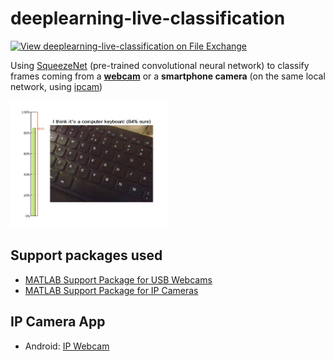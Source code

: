 # deeplearning-live-classification
[![View deeplearning-live-classification on File Exchange](https://www.mathworks.com/matlabcentral/images/matlab-file-exchange.svg)](https://www.mathworks.com/matlabcentral/fileexchange/99854-deeplearning-live-classification)

Using [SqueezeNet](https://www.mathworks.com/help/deeplearning/ref/squeezenet.html) (pre-trained convolutional neural network) to classify frames coming from a [**webcam**](https://www.mathworks.com/help/supportpkg/usbwebcams/ug/webcam.html) or a **smartphone camera** (on the same local network, using [ipcam](https://www.mathworks.com/help/supportpkg/ipcamera/ug/ipcam.html))

<img src="https://github.com/kevduc/deeplearning-live-classification/raw/main/screenshot.png" alt="Live classification screenshot" width="50%" />

## Support packages used
- [MATLAB Support Package for USB Webcams](https://www.mathworks.com/matlabcentral/fileexchange/45182-matlab-support-package-for-usb-webcams)
- [MATLAB Support Package for IP Cameras](https://www.mathworks.com/matlabcentral/fileexchange/49824-matlab-support-package-for-ip-cameras)

## IP Camera App
- Android: [IP Webcam](https://play.google.com/store/apps/details?id=com.pas.webcam)
